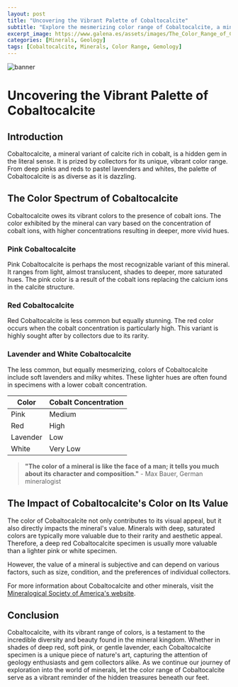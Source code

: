 ```yaml
---
layout: post
title: "Uncovering the Vibrant Palette of Cobaltocalcite"
subtitle: "Explore the mesmerizing color range of Cobaltocalcite, a mineral that paints the Earth's crust with its vibrant hues."
excerpt_image: https://www.galena.es/assets/images/The_Color_Range_of_Cobaltocalcite.png
categories: [Minerals, Geology]
tags: [Cobaltocalcite, Minerals, Color Range, Gemology]
---
```


![banner](https://www.galena.es/assets/images/The_Color_Range_of_Cobaltocalcite.png "A vibrant display of cobaltocalcite crystals showcasing a spectrum of colors, from deep pinks and reds to lighter shades of lavender and white, highlighting the mineral's unique hues and beauty.")
 
# Uncovering the Vibrant Palette of Cobaltocalcite

## Introduction

Cobaltocalcite, a mineral variant of calcite rich in cobalt, is a hidden gem in the literal sense. It is prized by collectors for its unique, vibrant color range. From deep pinks and reds to pastel lavenders and whites, the palette of Cobaltocalcite is as diverse as it is dazzling.

## The Color Spectrum of Cobaltocalcite

Cobaltocalcite owes its vibrant colors to the presence of cobalt ions. The color exhibited by the mineral can vary based on the concentration of cobalt ions, with higher concentrations resulting in deeper, more vivid hues.

### Pink Cobaltocalcite

Pink Cobaltocalcite is perhaps the most recognizable variant of this mineral. It ranges from light, almost translucent, shades to deeper, more saturated hues. The pink color is a result of the cobalt ions replacing the calcium ions in the calcite structure.

### Red Cobaltocalcite

Red Cobaltocalcite is less common but equally stunning. The red color occurs when the cobalt concentration is particularly high. This variant is highly sought after by collectors due to its rarity.

### Lavender and White Cobaltocalcite

The less common, but equally mesmerizing, colors of Cobaltocalcite include soft lavenders and milky whites. These lighter hues are often found in specimens with a lower cobalt concentration.

| Color | Cobalt Concentration |
| --- | --- |
| Pink | Medium |
| Red | High |
| Lavender | Low |
| White | Very Low |

> **"The color of a mineral is like the face of a man; it tells you much about its character and composition."** - Max Bauer, German mineralogist

## The Impact of Cobaltocalcite's Color on Its Value

The color of Cobaltocalcite not only contributes to its visual appeal, but it also directly impacts the mineral's value. Minerals with deep, saturated colors are typically more valuable due to their rarity and aesthetic appeal. Therefore, a deep red Cobaltocalcite specimen is usually more valuable than a lighter pink or white specimen.

However, the value of a mineral is subjective and can depend on various factors, such as size, condition, and the preferences of individual collectors. 

For more information about Cobaltocalcite and other minerals, visit the [Mineralogical Society of America's website](http://www.minsocam.org).

## Conclusion

Cobaltocalcite, with its vibrant range of colors, is a testament to the incredible diversity and beauty found in the mineral kingdom. Whether in shades of deep red, soft pink, or gentle lavender, each Cobaltocalcite specimen is a unique piece of nature's art, capturing the attention of geology enthusiasts and gem collectors alike. As we continue our journey of exploration into the world of minerals, let the color range of Cobaltocalcite serve as a vibrant reminder of the hidden treasures beneath our feet.
